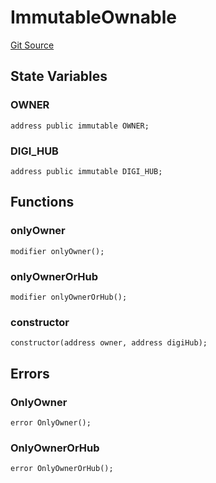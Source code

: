 # ImmutableOwnable
[Git Source](https://github.com/digiv3rse/protocol-contracts/blob/78826068117a4eb9f5d01837d2d88deb72b92ea0/contracts/misc/ImmutableOwnable.sol)


## State Variables
### OWNER

```solidity
address public immutable OWNER;
```


### DIGI_HUB

```solidity
address public immutable DIGI_HUB;
```


## Functions
### onlyOwner


```solidity
modifier onlyOwner();
```

### onlyOwnerOrHub


```solidity
modifier onlyOwnerOrHub();
```

### constructor


```solidity
constructor(address owner, address digiHub);
```

## Errors
### OnlyOwner

```solidity
error OnlyOwner();
```

### OnlyOwnerOrHub

```solidity
error OnlyOwnerOrHub();
```

